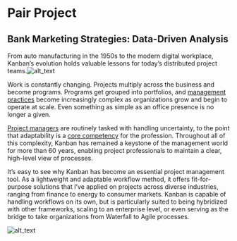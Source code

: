 # Pair Project
## **Bank Marketing Strategies: Data-Driven Analysis**

From auto manufacturing in the 1950s to the modern digital workplace, Kanban’s evolution holds valuable lessons for today’s distributed project teams.![alt_text](https://assets.toptal.io/images?url=https%3A%2F%2Fbs-uploads.toptal.io%2Fblackfish-uploads%2Fcomponents%2Fblog_post_page%2Fcontent%2Fcover_image_file%2Fcover_image%2F1308430%2Fregular_1708x683_Untitled-e6273c852da29cc59c184ec8e53a8134.png)

Work is constantly changing. Projects multiply across the business and become programs. Programs get grouped into portfolios, and [management practices](https://www.toptal.com/project-managers/scaled-agile-framework/safe-best-practices) become increasingly complex as organizations grow and begin to operate at scale. Even something as simple as an office presence is no longer a given.

[Project managers](https://www.toptal.com/project-managers/freelance) are routinely tasked with handling uncertainty, to the point that adaptability is a [core competency](https://www.sciencedirect.com/science/article/pii/S2666721521000065) for the profession. Throughout all of this complexity, Kanban has remained a keystone of the management world for more than 60 years, enabling project professionals to maintain a clear, high-level view of processes.

It’s easy to see why Kanban has become an essential project management tool. As a lightweight and adaptable workflow method, it offers fit-for-purpose solutions that I’ve applied on projects across diverse industries, ranging from finance to energy to consumer markets. Kanban is capable of handling workflows on its own, but is particularly suited to being hybridized with other frameworks, scaling to an enterprise level, or even serving as the bridge to take organizations from Waterfall to Agile processes.

![alt_text](https://bs-uploads.toptal.io/blackfish-uploads/public-files/Untitled-c1c5294701185de6bfc2ad3e915e4861.png/230*340)

